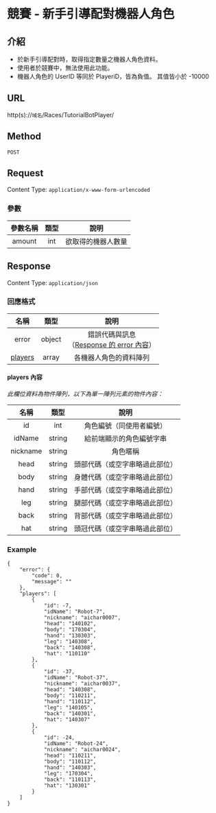 # 競賽 - 新手引導配對機器人角色

## 介紹

- 於新手引導配對時，取得指定數量之機器人角色資料。
- 使用者於競賽中，無法使用此功能。
- 機器人角色的 UserID 等同於 PlayeriD，皆為負值。 其值皆小於 -10000

## URL

http(s)://`域名`/Races/TutorialBotPlayer/

## Method

`POST`

## Request

Content Type: `application/x-www-form-urlencoded`

### 參數

| 參數名稱 | 類型 | 說明 |
|:-:|:-:|:-:|
| amount | int | 欲取得的機器人數量 |

## Response

Content Type: `application/json`

### 回應格式

| 名稱 | 類型 | 說明 |
|:-:|:-:|:-:|
| error | object | 錯誤代碼與訊息<br>（[Response 的 error 內容](../response.md#error)） |
| [players](#players) | array | 各機器人角色的資料陣列 |

#### <span id="players"> players 內容</span>

_此欄位資料為物件陣列，以下為單一陣列元素的物件內容：_

| 名稱 | 類型 | 說明 |
|:-:|:-:|:-:|
| id | int | 角色編號（同使用者編號） |
| idName | string | 給前端顯示的角色編號字串 |
| nickname | string | 角色暱稱 |
| head | string | 頭部代碼（或空字串略過此部位） |
| body | string | 身體代碼（或空字串略過此部位） |
| hand | string | 手部代碼（或空字串略過此部位） |
| leg | string | 腿部代碼（或空字串略過此部位） |
| back | string | 背部代碼（或空字串略過此部位） |
| hat | string | 頭冠代碼（或空字串略過此部位） |

### Example

	{
	    "error": {
	        "code": 0,
	        "message": ""
	    },
	    "players": [
	        {
	            "id": -7,
	            "idName": "Robot-7",
	            "nickname": "aichar0007",
	            "head": "140102",
	            "body": "170304",
	            "hand": "130303",
	            "leg": "140308",
	            "back": "140308",
	            "hat": "110110"
	        },
	        {
	            "id": -37,
	            "idName": "Robot-37",
	            "nickname": "aichar0037",
	            "head": "140308",
	            "body": "110211",
	            "hand": "110112",
	            "leg": "140105",
	            "back": "140301",
	            "hat": "140307"
	        },
	        {
	            "id": -24,
	            "idName": "Robot-24",
	            "nickname": "aichar0024",
	            "head": "110211",
	            "body": "110112",
	            "hand": "140303",
	            "leg": "170304",
	            "back": "110113",
	            "hat": "130301"
	        }
	    ]
	}